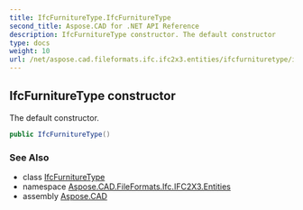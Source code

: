 ```yaml
---
title: IfcFurnitureType.IfcFurnitureType
second_title: Aspose.CAD for .NET API Reference
description: IfcFurnitureType constructor. The default constructor
type: docs
weight: 10
url: /net/aspose.cad.fileformats.ifc.ifc2x3.entities/ifcfurnituretype/ifcfurnituretype/
---
```

## IfcFurnitureType constructor

The default constructor.

```csharp
public IfcFurnitureType()
```

### See Also

* class [IfcFurnitureType](../)
* namespace [Aspose.CAD.FileFormats.Ifc.IFC2X3.Entities](../../ifcfurnituretype/)
* assembly [Aspose.CAD](../../../)


